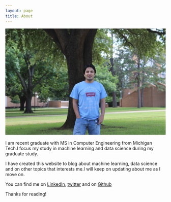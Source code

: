 ```yaml
---
layout: page
title: About
---
```


![Here I am at UTA 2014.](/assets/my_pic.jpg)

I am recent graduate with MS in Computer Engineering from Michigan Tech.I focus my study in machine learning and data science during my graduate study.

I have created this website to blog about machine learning, data science and on other topics that interests me.I will keep on updating about me as I move on.

You can find me on [LinkedIn](http://www.linkedin.com/in/bijaykpathak/), [twitter](https://twitter.com/bijay697) and on [Github](https://github.com/bkpathak)

Thanks for reading!
